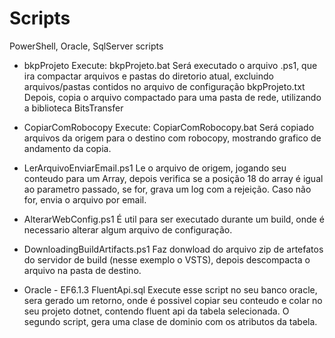 # Scripts
PowerShell, Oracle, SqlServer scripts

- bkpProjeto
    Execute: bkpProjeto.bat 
             Será executado o arquivo .ps1, que ira compactar arquivos e pastas do diretorio atual, excluindo
             arquivos/pastas contidos no arquivo de configuração bkpProjeto.txt
             Depois, copia o arquivo compactado para uma pasta de rede, utilizando a biblioteca BitsTransfer

- CopiarComRobocopy
    Execute: CopiarComRobocopy.bat
             Será copiado arquivos da origem para o destino com robocopy, mostrando grafico de andamento da copia.

- LerArquivoEnviarEmail.ps1 
    Le o arquivo de origem, jogando seu conteudo para um Array, depois
    verifica se a posição 18 do array é igual ao parametro passado, se 
    for, grava um log com a rejeição.
    Caso não for, envia o arquivo por email.

- AlterarWebConfig.ps1
    É util para ser executado durante um build, onde é necessario alterar algum arquivo de configuração.

- DownloadingBuildArtifacts.ps1
    Faz donwload do arquivo zip de artefatos do servidor de build (nesse exemplo o VSTS), depois descompacta
    o arquivo na pasta de destino.

- Oracle - EF6.1.3 FluentApi.sql
    Execute esse script no seu banco oracle, sera gerado um retorno, onde é possivel copiar seu conteudo e colar
    no seu projeto dotnet, contendo fluent api da tabela selecionada.
    O segundo script, gera uma clase de dominio com os atributos da tabela.

